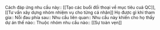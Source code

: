 Cách đáp ứng nhu cầu này:: [[Tạo các buổi đối thoại về mục tiêu cuả QC]], [[Tư vấn xây dựng nhóm nhiệm vụ cho từng cá nhân]]
Họ được gì khi tham gia:: 
Nỗi đau phía sau:: 
Nhu cầu liên quan:: 
Nhu cầu này khiến cho họ thấy dự án thế nào:: 
Thuộc nhóm nhu cầu nào:: [[Sự toàn vẹn]]
